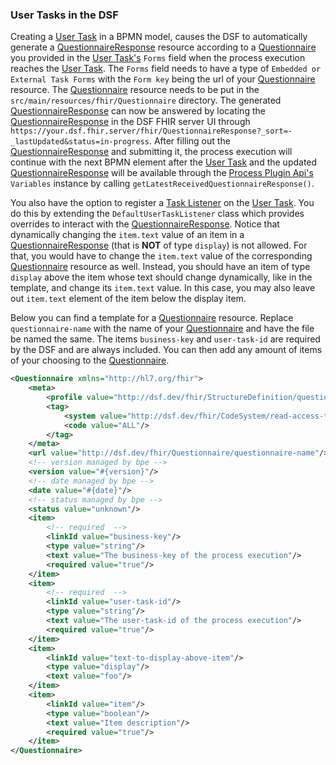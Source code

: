### User Tasks in the DSF

Creating a [User Task](../concepts/bpmn/user-tasks.md) in a BPMN model, causes the DSF to automatically generate a [QuestionnaireResponse](https://www.hl7.org/fhir/R4/questionnaireresponse.html) resource
according to a [Questionnaire](https://www.hl7.org/fhir/R4/questionnaire.html) you provided in the [User Task's](../concepts/bpmn/user-tasks.md) `Forms` field when the process execution reaches the [User Task](../concepts/bpmn/user-tasks.md).
The `Forms` field needs to have a type of `Embedded or External Task Forms` with the `Form key` being the url of your [Questionnaire](https://www.hl7.org/fhir/R4/questionnaire.html) resource.
The [Questionnaire](https://www.hl7.org/fhir/R4/questionnaire.html) resource needs to be put in the `src/main/resources/fhir/Questionnaire` directory.
The generated [QuestionnaireResponse](https://www.hl7.org/fhir/R4/questionnaireresponse.html) can now be answered by locating 
the [QuestionnaireResponse](https://www.hl7.org/fhir/R4/questionnaireresponse.html) in the DSF FHIR server UI through `https://your.dsf.fhir.server/fhir/QuestionnaireResponse?_sort=-_lastUpdated&status=in-progress`.
After filling out the [QuestionnaireResponse](https://www.hl7.org/fhir/R4/questionnaireresponse.html) and submitting it, the process execution will continue with the next BPMN element after the
[User Task](../concepts/bpmn/user-tasks.md) and the updated [QuestionnaireResponse](https://www.hl7.org/fhir/R4/questionnaireresponse.html) will be available through the [Process Plugin Api's](../concepts/dsf/process-api.md)
`Variables` instance by calling `getLatestReceivedQuestionnaireResponse()`.  

You also have the option to register a [Task Listener](https://docs.camunda.org/manual/7.21/user-guide/process-engine/delegation-code/#task-listener) on the [User Task](../concepts/bpmn/user-tasks.md). 
You do this by extending the `DefaultUserTaskListener` class which provides overrides to interact with the [QuestionnaireResponse](https://www.hl7.org/fhir/R4/questionnaireresponse.html).
Notice that dynamically changing the `item.text` value of an item in a [QuestionnaireResponse](https://www.hl7.org/fhir/R4/questionnaireresponse.html) (that is **NOT** of type `display`) is not allowed. 
For that, you would have to change the `item.text` value of the corresponding [Questionnaire](https://www.hl7.org/fhir/R4/questionnaire.html) resource as well. 
Instead, you should have an item of type `display` above the item whose text should change dynamically, like in the template, and change its `item.text` value. 
In this case, you may also leave out `item.text` element of the item below the display item.

Below you can find a template for a [Questionnaire](https://www.hl7.org/fhir/R4/questionnaire.html) resource. Replace `questionnaire-name` with the name of your [Questionnaire](https://www.hl7.org/fhir/R4/questionnaire.html)
and have the file be named the same. The items `business-key` and `user-task-id` are required by the DSF and are always included. You can then add any amount of items of your choosing
to the [Questionnaire](https://www.hl7.org/fhir/R4/questionnaire.html).

```xml
<Questionnaire xmlns="http://hl7.org/fhir">
    <meta>
        <profile value="http://dsf.dev/fhir/StructureDefinition/questionnaire|1.5.0"/>
        <tag>
            <system value="http://dsf.dev/fhir/CodeSystem/read-access-tag"/>
            <code value="ALL"/>
        </tag>
    </meta>
    <url value="http://dsf.dev/fhir/Questionnaire/questionnaire-name"/>     <!-- file name should be same as the name of your Questionnaire -->
    <!-- version managed by bpe -->
    <version value="#{version}"/>
    <!-- date managed by bpe -->
    <date value="#{date}"/>
    <!-- status managed by bpe -->
    <status value="unknown"/>
    <item>
        <!-- required  -->
        <linkId value="business-key"/>
        <type value="string"/>
        <text value="The business-key of the process execution"/>
        <required value="true"/>
    </item>
    <item>
        <!-- required  -->
        <linkId value="user-task-id"/>
        <type value="string"/>
        <text value="The user-task-id of the process execution"/>
        <required value="true"/>
    </item>
    <item>
        <linkId value="text-to-display-above-item"/>
        <type value="display"/>
        <text value="foo"/>
    </item>
    <item>
        <linkId value="item"/>
        <type value="boolean"/>
        <text value="Item description"/>
        <required value="true"/>
    </item>
</Questionnaire>
```
